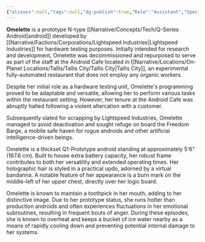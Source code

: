 ```yaml
---
{"aliases":null,"tags":null,"dg-publish":true,"Role":"Assistant","Species":"Android","Gender":"Android Woman","Pronouns":"she","permalink":"/narrative/characters/phyrra-s-spark/omelette/","dgPassFrontmatter":true}
---
```



**Omelette** is a prototype N-type [[Narrative/Concepts/Tech/Q-Series Android\|android]] developed by [[Narrative/Factions/Corporations/Lightspeed Industries\|Lightspeed Industries]] for hardware testing purposes. Initially intended for research and development, Omelette was decommissioned and repurposed to serve as part of the staff at the Android Cafe located in [[Narrative/Locations/On-Planet Locations/Tallis/Tallis City/Tallis City\|Tallis City]], an experimental fully-automated restaurant that does not employ any organic workers. 

Despite her initial role as a hardware testing unit, Omelette's programming proved to be adaptable and versatile, allowing her to perform various tasks within the restaurant setting. However, her tenure at the Android Cafe was abruptly halted following a violent altercation with a customer.

Subsequently slated for scrapping by Lightspeed Industries, Omelette managed to avoid deactivation and sought refuge on board the Freedom Barge, a mobile safe haven for rogue androids and other artificial intelligence-driven beings. 

Omelette is a thickset Q1-Prototype android standing at approximately 5'6" (167.6 cm). Built to house extra battery capacity, her robust frame contributes to both her versatility and extended operating times. Her holographic hair is styled in a practical updo, adorned by a virtual bandanna. A notable feature of her appearance is a burn mark on the middle-left of her upper chest, directly over her logic board.

Omelette is known to maintain a toothpick in her mouth, adding to her distinctive image. Due to her prototype status, she runs hotter than production androids and often experiences fluctuations in her emotional subroutines, resulting in frequent bouts of anger. During these episodes, she is known to overheat and keeps a bucket of ice water nearby as a means of rapidly cooling down and preventing potential internal damage to her systems.
